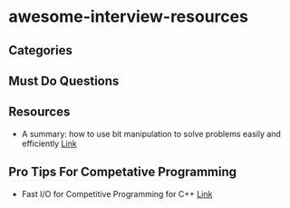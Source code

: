 # awesome-interview-resources

## Categories

## Must Do Questions

## Resources
- A summary: how to use bit manipulation to solve problems easily and efficiently [Link](https://leetcode.com/problems/validate-ip-address/discuss/?currentPage=1&orderBy=most_votes&query=)
## Pro Tips For Competative Programming 

- Fast I/O for Competitive Programming for C++ [Link](https://www.geeksforgeeks.org/fast-io-for-competitive-programming/)

